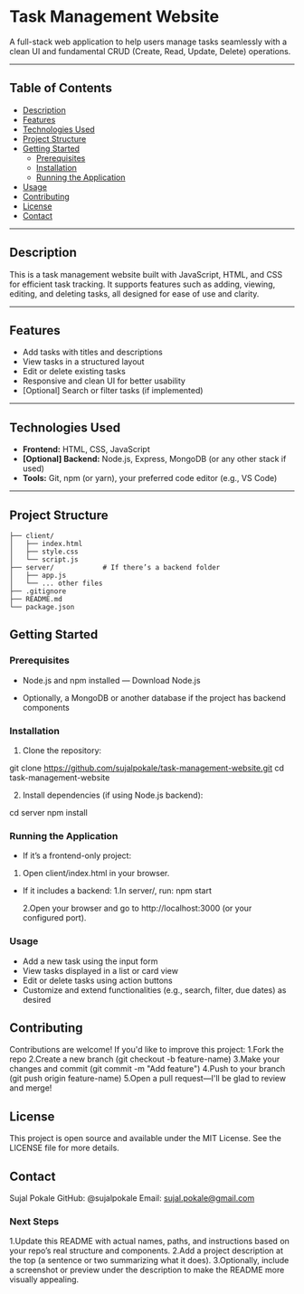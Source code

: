 # Task Management Website

A full-stack web application to help users manage tasks seamlessly with a clean UI and fundamental CRUD (Create, Read, Update, Delete) operations.

---

## Table of Contents

- [Description](#description)  
- [Features](#features)  
- [Technologies Used](#technologies-used)  
- [Project Structure](#project-structure)  
- [Getting Started](#getting-started)  
  - [Prerequisites](#prerequisites)  
  - [Installation](#installation)  
  - [Running the Application](#running-the-application)  
- [Usage](#usage)  
- [Contributing](#contributing)  
- [License](#license)  
- [Contact](#contact)

---

## Description

This is a task management website built with JavaScript, HTML, and CSS for efficient task tracking. It supports features such as adding, viewing, editing, and deleting tasks, all designed for ease of use and clarity.

---

## Features

-  Add tasks with titles and descriptions  
-  View tasks in a structured layout  
-  Edit or delete existing tasks  
-  Responsive and clean UI for better usability  
-  [Optional] Search or filter tasks (if implemented)

---

## Technologies Used

- **Frontend:** HTML, CSS, JavaScript  
- **[Optional] Backend:** Node.js, Express, MongoDB (or any other stack if used)  
- **Tools:** Git, npm (or yarn), your preferred code editor (e.g., VS Code)

---

## Project Structure

```text
├── client/
│   ├── index.html
│   ├── style.css
│   └── script.js
├── server/            # If there’s a backend folder
│   ├── app.js
│   └── ... other files
├── .gitignore
├── README.md
└── package.json
```
## Getting Started

### Prerequisites

- Node.js and npm installed — Download Node.js

- Optionally, a MongoDB or another database if the project has backend components

### Installation

1. Clone the repository:

 git clone https://github.com/sujalpokale/task-management-website.git
 cd task-management-website


2. Install dependencies (if using Node.js backend):

cd server
npm install

### Running the Application

- If it’s a frontend-only project:
 1. Open client/index.html in your browser.

- If it includes a backend:
 1.In server/, run:
    npm start

  2.Open your browser and go to http://localhost:3000 (or your configured port).

### Usage

- Add a new task using the input form
- View tasks displayed in a list or card view
- Edit or delete tasks using action buttons
- Customize and extend functionalities (e.g., search, filter, due dates) as desired

## Contributing

Contributions are welcome! If you'd like to improve this project:
1.Fork the repo
2.Create a new branch (git checkout -b feature-name)
3.Make your changes and commit (git commit -m "Add feature")
4.Push to your branch (git push origin feature-name)
5.Open a pull request—I'll be glad to review and merge!

## License

This project is open source and available under the MIT License. See the LICENSE
 file for more details.

## Contact
Sujal Pokale
GitHub: @sujalpokale
Email: sujal.pokale@gmail.com

### Next Steps
1.Update this README with actual names, paths, and instructions based on your repo’s real structure and components.
2.Add a project description at the top (a sentence or two summarizing what it does).
3.Optionally, include a screenshot or preview under the description to make the README more visually appealing.

